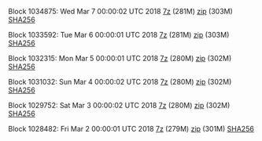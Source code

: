 Block 1034875: Wed Mar  7 00:00:02 UTC 2018 [7z](https://transfer.sh/8xOAR/bootstrap.dat.20180307.7z) (281M) [zip](https://transfer.sh/ZWVxe/bootstrap.dat.20180307.zip) (303M) [SHA256](https://transfer.sh/1OmV8/sha256.txt)

Block 1033592: Tue Mar  6 00:00:01 UTC 2018 [7z](https://transfer.sh/Z6lKc/bootstrap.dat.20180306.7z) (281M) [zip](https://transfer.sh/KyKOI/bootstrap.dat.20180306.zip) (303M) [SHA256](https://transfer.sh/YJgOG/sha256.txt)

Block 1032315: Mon Mar  5 00:00:01 UTC 2018 [7z](https://transfer.sh/o6WY6/bootstrap.dat.20180305.7z) (280M) [zip](https://transfer.sh/GYerS/bootstrap.dat.20180305.zip) (302M) [SHA256](https://transfer.sh/8rMdn/sha256.txt)

Block 1031032: Sun Mar  4 00:00:02 UTC 2018 [7z](https://transfer.sh/KQEja/bootstrap.dat.20180304.7z) (280M) [zip](https://transfer.sh/Esgqe/bootstrap.dat.20180304.zip) (302M) [SHA256](https://transfer.sh/KuFD4/sha256.txt)

Block 1029752: Sat Mar  3 00:00:02 UTC 2018 [7z](https://transfer.sh/16iK2B/bootstrap.dat.20180303.7z) (280M) [zip](https://transfer.sh/ZIqvS/bootstrap.dat.20180303.zip) (302M) [SHA256](https://transfer.sh/S6XQo/sha256.txt)

Block 1028482: Fri Mar  2 00:00:01 UTC 2018 [7z](https://transfer.sh/vYYUJ/bootstrap.dat.20180302.7z) (279M) [zip](https://transfer.sh/JoBFY/bootstrap.dat.20180302.zip) (301M) [SHA256](https://transfer.sh/UPQlw/sha256.txt)
